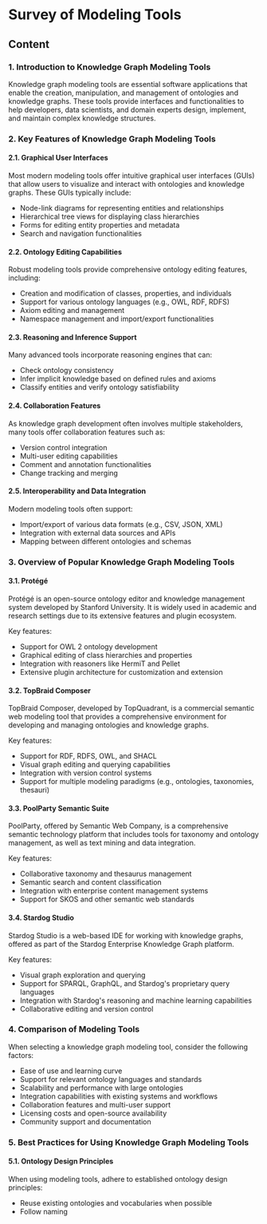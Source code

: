 # Survey of Modeling Tools

## Content

### 1. Introduction to Knowledge Graph Modeling Tools

Knowledge graph modeling tools are essential software applications that enable the creation, manipulation, and management of ontologies and knowledge graphs. These tools provide interfaces and functionalities to help developers, data scientists, and domain experts design, implement, and maintain complex knowledge structures.

### 2. Key Features of Knowledge Graph Modeling Tools

#### 2.1. Graphical User Interfaces

Most modern modeling tools offer intuitive graphical user interfaces (GUIs) that allow users to visualize and interact with ontologies and knowledge graphs. These GUIs typically include:

- Node-link diagrams for representing entities and relationships
- Hierarchical tree views for displaying class hierarchies
- Forms for editing entity properties and metadata
- Search and navigation functionalities

#### 2.2. Ontology Editing Capabilities

Robust modeling tools provide comprehensive ontology editing features, including:

- Creation and modification of classes, properties, and individuals
- Support for various ontology languages (e.g., OWL, RDF, RDFS)
- Axiom editing and management
- Namespace management and import/export functionalities

#### 2.3. Reasoning and Inference Support

Many advanced tools incorporate reasoning engines that can:

- Check ontology consistency
- Infer implicit knowledge based on defined rules and axioms
- Classify entities and verify ontology satisfiability

#### 2.4. Collaboration Features

As knowledge graph development often involves multiple stakeholders, many tools offer collaboration features such as:

- Version control integration
- Multi-user editing capabilities
- Comment and annotation functionalities
- Change tracking and merging

#### 2.5. Interoperability and Data Integration

Modern modeling tools often support:

- Import/export of various data formats (e.g., CSV, JSON, XML)
- Integration with external data sources and APIs
- Mapping between different ontologies and schemas

### 3. Overview of Popular Knowledge Graph Modeling Tools

#### 3.1. Protégé

Protégé is an open-source ontology editor and knowledge management system developed by Stanford University. It is widely used in academic and research settings due to its extensive features and plugin ecosystem.

Key features:
- Support for OWL 2 ontology development
- Graphical editing of class hierarchies and properties
- Integration with reasoners like HermiT and Pellet
- Extensive plugin architecture for customization and extension

#### 3.2. TopBraid Composer

TopBraid Composer, developed by TopQuadrant, is a commercial semantic web modeling tool that provides a comprehensive environment for developing and managing ontologies and knowledge graphs.

Key features:
- Support for RDF, RDFS, OWL, and SHACL
- Visual graph editing and querying capabilities
- Integration with version control systems
- Support for multiple modeling paradigms (e.g., ontologies, taxonomies, thesauri)

#### 3.3. PoolParty Semantic Suite

PoolParty, offered by Semantic Web Company, is a comprehensive semantic technology platform that includes tools for taxonomy and ontology management, as well as text mining and data integration.

Key features:
- Collaborative taxonomy and thesaurus management
- Semantic search and content classification
- Integration with enterprise content management systems
- Support for SKOS and other semantic web standards

#### 3.4. Stardog Studio

Stardog Studio is a web-based IDE for working with knowledge graphs, offered as part of the Stardog Enterprise Knowledge Graph platform.

Key features:
- Visual graph exploration and querying
- Support for SPARQL, GraphQL, and Stardog's proprietary query languages
- Integration with Stardog's reasoning and machine learning capabilities
- Collaborative editing and version control

### 4. Comparison of Modeling Tools

When selecting a knowledge graph modeling tool, consider the following factors:

- Ease of use and learning curve
- Support for relevant ontology languages and standards
- Scalability and performance with large ontologies
- Integration capabilities with existing systems and workflows
- Collaboration features and multi-user support
- Licensing costs and open-source availability
- Community support and documentation

### 5. Best Practices for Using Knowledge Graph Modeling Tools

#### 5.1. Ontology Design Principles

When using modeling tools, adhere to established ontology design principles:

- Reuse existing ontologies and vocabularies when possible
- Follow naming
